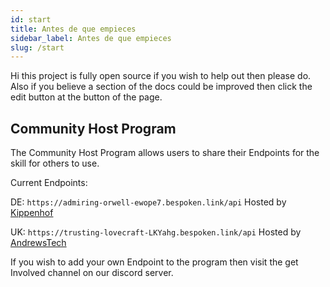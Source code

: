 ```yaml
---
id: start
title: Antes de que empieces
sidebar_label: Antes de que empieces
slug: /start
---
```


Hi this project is fully open source if you wish to help out then please do.
Also if you believe a section of the docs could be improved then click the edit button at the button of the page.

## Community Host Program

The Community Host Program allows users to share their Endpoints for the skill for others to use.

Current Endpoints:

DE: ``` https://admiring-orwell-ewope7.bespoken.link/api ``` 
Hosted by [Kippenhof](https://github.com/Kippenhof)


UK: ``` https://trusting-lovecraft-LKYahg.bespoken.link/api ``` 
Hosted by [AndrewsTech](https://github.com/andrewstech)



If you wish to add your own Endpoint to the program then visit the get Involved channel on our discord server.




